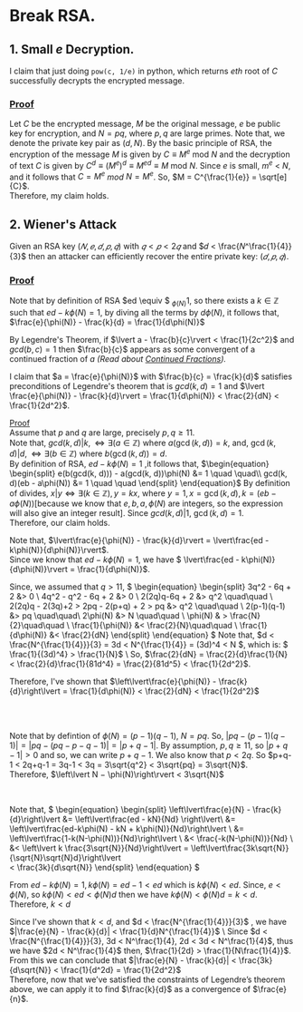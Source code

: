 # Break RSA.

## 1. Small $e$ Decryption.
I claim that just doing `pow(c, 1/e)` in python, which returns *eth* root of *C* successfully decrypts the encrypted message.
### <ins>Proof</ins>
Let $C$ be the encrypted message, $M$ be the original message, $e$ be public key for encryption, and $N = pq$, where $p, q$ are large primes. Note that, we denote the private key pair as $(d, N)$. By the basic principle of RSA, the encryption of the message $M$ is given by $C \equiv M^e$ mod $N$ and the decryption of text $C$ is given by $C^{d}\equiv (M^{e})^{d}\equiv M^{ed}\equiv M$ mod $N$.
Since $e$ is small, $m^e$ < $N$, and it follows that $C = M^e$ *mod* $N = M^e$. So, $M = C^{\frac{1}{e}} = \sqrt[e]{C}$. <br> Therefore, my claim holds.

## 2. Wiener's Attack
Given an RSA key $(𝑁, 𝑒, 𝑑, 𝑝, 𝑞)$ with $𝑞 < 𝑝 < 2𝑞$ and $𝑑 < \frac{𝑁^\frac{1}{4}}{3}$ then an attacker can efficiently recover the entire private key: $(𝑑, 𝑝, 𝑞).$ 
### <ins>Proof</ins>

Note that by definition of RSA $ed \equiv $ $_{\phi(N)} 1$, so there exists a $k \in \mathbb{Z}$ such that $ed - k\phi(N) = 1$, by diving all the terms by $d\phi(N)$, it follows that, $\frac{e}{\phi(N)} - \frac{k}{d} = \frac{1}{d\phi(N)}$

By Legendre's Theorem, 
if $\lvert a - \frac{b}{c}\rvert < \frac{1}{2c^2}$ and $gcd(b,c)=1$ then $\frac{b}{c}$ appears as some convergent of a continued fraction of $a$ *(Read about [Continued Fractions](https://en.wikipedia.org/wiki/Continued_fraction)).* 


I claim that $a = \frac{e}{\phi(N)}$ with $\frac{b}{c} = \frac{k}{d}$ satisfies preconditions of Legendre's theorem that is $gcd(k,d)=1$ and $\lvert \frac{e}{\phi(N)} - \frac{k}{d}\rvert = \frac{1}{d\phi(N)} < \frac{2}{dN} < \frac{1}{2d^2}$.

<ins>Proof</ins><br>
Assume that $p$ and $q$ are large, precisely $p, q \geq 11$.<br>
Note that, $gcd(k,d) | k,  \iff \exists (a \in \mathbb{Z})$ where $a(\gcd(k, d)) = k$, and, $\gcd(k,d) | d,  \iff \exists (b \in \mathbb{Z})$ where  $b(\gcd(k, d)) = d.$
<br> By definition of RSA, $ed - k\phi(N) = 1$ ,it follows that, 
$\begin{equation}
    \begin{split}
        e(b(gcd(k, d))) - a(gcd(k, d))\phi(N) &= 1 \quad \quad\\
        gcd(k, d)(eb - a\phi(N)) &= 1 \quad \quad 
    \end{split}
\end{equation}$
By definition of divides, $x | y \iff \exists(k \in \mathbb{Z}) 
, y = kx$, where $y = 1, x = \gcd(k,d),  k = (eb-a\phi(N))$[because we know that $e,b,a,\phi(N)$ are integers, so the expression will also give an integer result]. Since $gcd(k,d)|1$, $\gcd(k,d)=1$. <br> Therefore, our claim holds.

Note that, $\lvert\frac{e}{\phi(N)} - \frac{k}{d}\rvert =  \lvert\frac{ed - k\phi(N)}{d\phi(N)}\rvert$. <br> Since we know that $ed - k\phi(N) = 1$, we have $ \lvert\frac{ed - k\phi(N)}{d\phi(N)}\rvert = \frac{1}{d\phi(N)}$. 
<br> 

Since, we assumed that $q>11$,
$
\begin{equation}
    \begin{split}
        3q^2 - 6q + 2 &> 0  \\
        4q^2 - q^2 - 6q + 2 &> 0 \\
        2(2q)q-6q + 2 &> q^2 \quad\quad \\
        2(2q)q - 2(3q)+2 > 2pq - 2(p+q) + 2 > pq &> q^2 \quad\quad \\
        2(p-1)(q-1) &> pq \quad\quad\\
        2\phi(N) &> N \quad\quad \\
        \phi(N) & > \frac{N}{2}\quad\quad \\
        \frac{1}{\phi(N)} &< \frac{2}{N}\quad\quad \\
         \frac{1}{d\phi(N)} &< \frac{2}{dN} 
    \end{split}
\end{equation}
$
Note that, $d < \frac{N^{\frac{1}{4}}}{3} = 3d < N^{\frac{1}{4}} = (3d)^4 < N $, which is: $ \frac{1}{(3d)^4} > \frac{1}{N}$ \\
So, $\frac{2}{dN} = \frac{2}{d}\frac{1}{N} < \frac{2}{d}\frac{1}{81d^4} = \frac{2}{81d^5} < \frac{1}{2d^2}$. 

Therefore, I've shown that $\left\lvert\frac{e}{\phi(N)} - \frac{k}{d}\right\lvert = \frac{1}{d\phi(N)} < \frac{2}{dN} < \frac{1}{2d^2}$ 

<br>
<br>

Note that by defintion of $\phi(N) = (p-1)(q-1)$, $N=pq$. 
So, $|pq - (p-1)(q-1)| = |pq-(pq-p-q-1)| = |p+q-1|$. By assumption, $p,q  \geq 11$, so $|p+q-1| > 0$ and so, we can write $p+q-1$. We also know that $p < 2q$. So $p+q-1 < 2q+q-1 = 3q-1 < 3q = 3\sqrt{q^2} < 3\sqrt{pq} = 3\sqrt{N}$.<br>
Therefore, $\left\lvert N − \phi(N)\right\rvert < 3\sqrt{N}$

<br>

Note that,
$
\begin{equation}
 \begin{split}
    \left\lvert\frac{e}{N} - \frac{k}{d}\right\lvert &= \left\lvert\frac{ed - kN}{Nd} \right\lvert\\
    &= \left\lvert\frac{ed-k\phi(N) - kN + k\phi(N)}{Nd}\right\lvert \\
    &= \left\lvert\frac{1-k(N-\phi(N))}{Nd}\right\lvert  \\
    &< \frac{-k(N-\phi(N))}{Nd} \\
       &< \left\lvert k \frac{3\sqrt{N}}{Nd}\right\lvert 
       = \left\lvert\frac{3k\sqrt{N}}{\sqrt{N}\sqrt{N}d}\right\lvert  
       < \frac{3k}{d\sqrt{N}}
     \end{split}
\end{equation}
$
<br>

From $ed - k\phi(N)=1, k\phi(N) = ed - 1 < ed$ which is $k\phi(N) < ed$. Since, $e < \phi(N)$, so $k\phi(N) < ed < \phi(N)d$ then we have $k\phi(N) < \phi(N)d = k < d$.<br>
Therefore, $k < d$


Since I've shown that $k < d$, and $d < \frac{N^{\frac{1}{4}}}{3}$ , we have $|\frac{e}{N} - \frac{k}{d}| < \frac{1}{d}N^{\frac{1}{4}}$ \\
Since $d < \frac{N^{\frac{1}{4}}}{3}, 3d < N^\frac{1}{4}, 2d < 3d < N^\frac{1}{4}$, thus we have $2d < N^\frac{1}{4}$ then, $\frac{1}{2d} > \frac{1}{N\frac{1}{4}}$. <br>From this we can conclude that $|\frac{e}{N} - \frac{k}{d}| < \frac{3k}{d\sqrt{N}} < \frac{1}{d^2d} = \frac{1}{2d^2}$ <br>
Therefore, now that we’ve satisfied the constraints of Legendre’s theorem above, we can apply it to find $\frac{k}{d}$ as a convergence of $\frac{e}{n}$.
